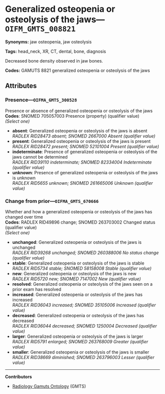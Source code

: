 # Generalized osteopenia or osteolysis of the jaws—`OIFM_GMTS_008821`

**Synonyms:** jaw osteopenia, jaw osteolysis

**Tags:** head_neck, XR, CT, dental, bone, diagnosis

Decreased bone density observed in jaw bones.

**Codes:** GAMUTS 8821 generalized osteopenia or osteolysis of the jaws

## Attributes

### Presence—`OIFMA_GMTS_300528`

Presence or absence of generalized osteopenia or osteolysis of the jaws  
**Codes**: SNOMED 705057003 Presence (property) (qualifier value)  
*(Select one)*

- **absent**: Generalized osteopenia or osteolysis of the jaws is absent  
_RADLEX RID28473 absent; SNOMED 2667000 Absent (qualifier value)_
- **present**: Generalized osteopenia or osteolysis of the jaws is present  
_RADLEX RID28472 present; SNOMED 52101004 Present (qualifier value)_
- **indeterminate**: Presence of generalized osteopenia or osteolysis of the jaws cannot be determined  
_RADLEX RID39110 indeterminate; SNOMED 82334004 Indeterminate (qualifier value)_
- **unknown**: Presence of generalized osteopenia or osteolysis of the jaws is unknown  
_RADLEX RID5655 unknown; SNOMED 261665006 Unknown (qualifier value)_

### Change from prior—`OIFMA_GMTS_670666`

Whether and how a generalized osteopenia or osteolysis of the jaws has changed over time  
**Codes**: RADLEX RID49896 change; SNOMED 263703002 Changed status (qualifier value)  
*(Select one)*

- **unchanged**: Generalized osteopenia or osteolysis of the jaws is unchanged  
_RADLEX RID39268 unchanged; SNOMED 260388006 No status change (qualifier value)_
- **stable**: Generalized osteopenia or osteolysis of the jaws is stable  
_RADLEX RID5734 stable; SNOMED 58158008 Stable (qualifier value)_
- **new**: Generalized osteopenia or osteolysis of the jaws is new  
_RADLEX RID5720 new; SNOMED 7147002 New (qualifier value)_
- **resolved**: Generalized osteopenia or osteolysis of the jaws seen on a prior exam has resolved  
- **increased**: Generalized osteopenia or osteolysis of the jaws has increased  
_RADLEX RID36043 increased; SNOMED 35105006 Increased (qualifier value)_
- **decreased**: Generalized osteopenia or osteolysis of the jaws has decreased  
_RADLEX RID36044 decreased; SNOMED 1250004 Decreased (qualifier value)_
- **larger**: Generalized osteopenia or osteolysis of the jaws is larger  
_RADLEX RID5791 enlarged; SNOMED 263768009 Greater (qualifier value)_
- **smaller**: Generalized osteopenia or osteolysis of the jaws is smaller  
_RADLEX RID38669 diminished; SNOMED 263796003 Lesser (qualifier value)_

---

**Contributors**

- [Radiology Gamuts Ontology](https://gamuts.net/) (GMTS)